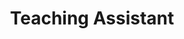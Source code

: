 ---
title: "Teaching Assistant"
course: "Linear Networks Analysis and Synthesis"
collection: teaching
category: teaching
#permalink: /teaching/2014-spring-teaching-1
venue: "Universidad Carlos III de Madrid"
starting_date: 2017-09-01
ending_date: 2018-01-15
description: "<strong>5 hours</strong> conducting workshops in <i>Escuela Politécnica Superior</i> (School of Engineering) of Univesidad Carlos III de Madrid."
---